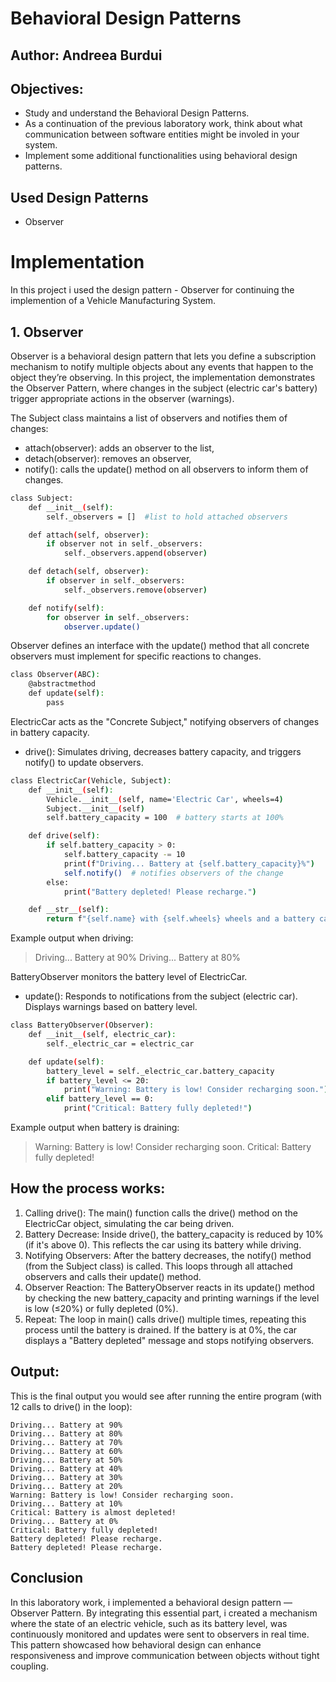 # Behavioral Design Patterns
## Author: Andreea Burdui

## Objectives:

- Study and understand the Behavioral Design Patterns.
- As a continuation of the previous laboratory work, think about what communication between software entities might be involed in your system.
- Implement some additional functionalities using behavioral design patterns.

## Used Design Patterns

- Observer

# Implementation

In this project i used the design pattern - Observer for continuing the implemention of a Vehicle Manufacturing System.
## 1. Observer

Observer is a behavioral design pattern that lets you define a subscription mechanism to notify multiple objects about any events that happen to the object they’re observing.
In this project, the implementation demonstrates the Observer Pattern, where changes in the subject (electric car's battery) trigger appropriate actions in the observer (warnings).

The Subject class maintains a list of observers and notifies them of changes: 
 * attach(observer): adds an observer to the list, 
 * detach(observer): removes an observer, 
 * notify(): calls the update() method on all observers to inform them of changes.

```bash
class Subject:
    def __init__(self):
        self._observers = []  #list to hold attached observers

    def attach(self, observer):
        if observer not in self._observers:
            self._observers.append(observer)

    def detach(self, observer):
        if observer in self._observers:
            self._observers.remove(observer)

    def notify(self):
        for observer in self._observers:
            observer.update()
```
Observer defines an interface with the update() method that all concrete observers must implement for specific reactions to changes.

```bash
class Observer(ABC):
    @abstractmethod
    def update(self):
        pass
```
ElectricCar acts as the "Concrete Subject," notifying observers of changes in battery capacity.
 * drive(): Simulates driving, decreases battery capacity, and triggers notify() to update observers.

```bash
class ElectricCar(Vehicle, Subject):
    def __init__(self):
        Vehicle.__init__(self, name='Electric Car', wheels=4)
        Subject.__init__(self)
        self.battery_capacity = 100  # battery starts at 100%

    def drive(self):
        if self.battery_capacity > 0:
            self.battery_capacity -= 10
            print(f"Driving... Battery at {self.battery_capacity}%")
            self.notify()  # notifies observers of the change
        else:
            print("Battery depleted! Please recharge.")

    def __str__(self):
        return f"{self.name} with {self.wheels} wheels and a battery capacity of {self.battery_capacity}%"
```

Example output when driving:

>Driving... Battery at 90%
Driving... Battery at 80%

BatteryObserver monitors the battery level of ElectricCar.
 * update(): Responds to notifications from the subject (electric car). Displays warnings based on battery level.

```bash
class BatteryObserver(Observer):
    def __init__(self, electric_car):
        self._electric_car = electric_car

    def update(self):
        battery_level = self._electric_car.battery_capacity
        if battery_level <= 20:
            print("Warning: Battery is low! Consider recharging soon.")
        elif battery_level == 0:
            print("Critical: Battery fully depleted!")
```
Example output when battery is draining:
 > Warning: Battery is low! Consider recharging soon.
Critical: Battery fully depleted!

 ## How the process works:
1. Calling drive(): The main() function calls the drive() method on the ElectricCar object, simulating the car being driven.
2. Battery Decrease: Inside drive(), the battery_capacity is reduced by 10% (if it's above 0). This reflects the car using its battery while driving.
3. Notifying Observers: After the battery decreases, the notify() method (from the Subject class) is called. This loops through all attached observers and calls their update() method. 
4. Observer Reaction: The BatteryObserver reacts in its update() method by checking the new battery_capacity and printing warnings if the level is low (≤20%) or fully depleted (0%).
5. Repeat: The loop in main() calls drive() multiple times, repeating this process until the battery is drained. If the battery is at 0%, the car displays a "Battery depleted" message and stops notifying observers.

## Output:
This is the final output you would see after running the entire program (with 12 calls to drive() in the loop):

```
Driving... Battery at 90%
Driving... Battery at 80%
Driving... Battery at 70%
Driving... Battery at 60%
Driving... Battery at 50%
Driving... Battery at 40%
Driving... Battery at 30%
Driving... Battery at 20%
Warning: Battery is low! Consider recharging soon.
Driving... Battery at 10%
Critical: Battery is almost depleted!
Driving... Battery at 0%
Critical: Battery fully depleted!
Battery depleted! Please recharge.
Battery depleted! Please recharge.
```
## Conclusion
In this laboratory work, i implemented a behavioral design pattern — Observer Pattern. By integrating this essential part, i created a mechanism where the state of an electric vehicle, such as its battery level, was continuously monitored and updates were sent to observers in real time. This pattern showcased how behavioral design can enhance responsiveness and improve communication between objects without tight coupling.


